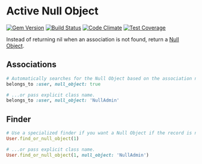 Active Null Object
==================

[![Gem Version](https://badge.fury.io/rb/active_null_object.svg)](http://badge.fury.io/rb/active_null_object)
[![Build Status](https://travis-ci.org/stefanroex/active_null_object.svg)](https://travis-ci.org/stefanroex/active_null_object)
[![Code Climate](https://codeclimate.com/github/stefanroex/active_null_object/badges/gpa.svg)](https://codeclimate.com/github/stefanroex/active_null_object)
[![Test Coverage](https://codeclimate.com/github/stefanroex/active_null_object/badges/coverage.svg)](https://codeclimate.com/github/stefanroex/active_null_object/coverage)

Instead of returning nil when an association is not found, return a [Null Object](http://martinfowler.com/eaaCatalog/specialCase.html).

Associations
------------
```ruby
# Automatically searches for the Null Object based on the association name (NullUser)...
belongs_to :user, null_object: true

# ...or pass explicit class name.
belongs_to :user, null_object: 'NullAdmin'
```

Finder
------
```ruby
# Use a specialized finder if you want a Null Object if the record is not found.
User.find_or_null_object(1)

# ...or pass explicit class name.
User.find_or_null_object(1, null_object: 'NullAdmin')
```

